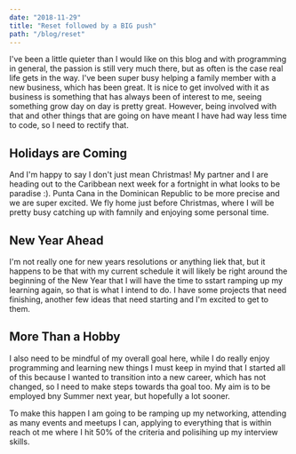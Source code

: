 ```yaml
---
date: "2018-11-29"
title: "Reset followed by a BIG push"
path: "/blog/reset"
---
```

 I've been a little quieter than I would like on this blog and with programming in general, the passion is still very much there, but as often is the case real life gets in the way. I've been super busy helping a family member with a new business, which has been great. It is nice to get involved with it as business is something that has always been of interest to me, seeing something grow day on day is pretty great. However, being involved with that and other things that are going on have meant I have had way less time to code, so I need to rectify that. 
 
 ## Holidays are Coming
 
 And I'm happy to say I don't just mean Christmas! My partner and I are heading out to the Caribbean next week for a fortnight in what looks to be paradise :). Punta Cana in the Dominican Republic to be more precise and we are super excited. We fly home just before Christmas, where I will be pretty busy catching up with famnily and enjoying some personal time.
 
## New Year Ahead

I'm not really one for new years resolutions or anything liek that, but it happens to be that with my current schedule it will likely be right around the beginning of the New Year that I will have the time to sstart ramping up my learning again, so that is what I intend to do. I have some projects that need finishing, another few ideas that need starting and I'm excited to get to them.

## More Than a Hobby

I also need to be mindful of my overall goal here, while I do really enjoy programming and learning new things I must keep in myind that I started all of this because I wanted to transition into a new career, which has not changed, so I need to make steps towards tha goal too. My aim is to be employed bny Summer next year, but hopefully a lot sooner.

To make this happen I am going to be ramping up my networking, attending as many events and meetups I can, applying to everything that is within reach ot me where I hit 50% of the criteria and polisihing up my interview skills. 
